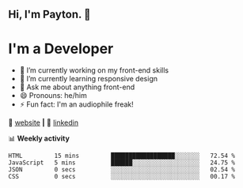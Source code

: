 ## Hi, I'm Payton. 👋
# I'm a Developer

- 🔭 I’m currently working on my front-end skills
- 🌱 I’m currently learning responsive design
- 💬 Ask me about anything front-end
- 😄 Pronouns: he/him
- ⚡ Fun fact: I'm an audiophile freak!

🏡 [website][website] **|**
👔 [linkedin][linkedin]

📊 **Weekly activity**
<!--START_SECTION:waka-->
```text
HTML         15 mins         ██████████████████░░░░░░░   72.54 % 
JavaScript   5 mins          ██████░░░░░░░░░░░░░░░░░░░   24.75 % 
JSON         0 secs          ░░░░░░░░░░░░░░░░░░░░░░░░░   02.54 % 
CSS          0 secs          ░░░░░░░░░░░░░░░░░░░░░░░░░   00.17 %
```
<!--END_SECTION:waka-->

[website]: https://payton-burr.github.io
[linkedin]: https://www.linkedin.com/in/payton-burr
